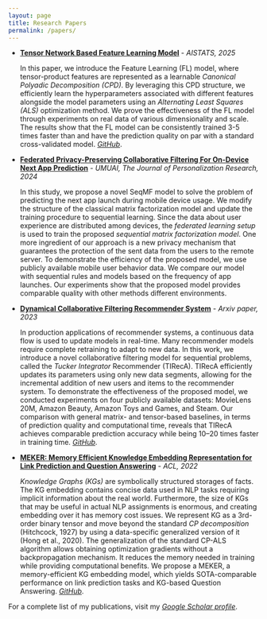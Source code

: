 ```yaml
---
layout: page
title: Research Papers
permalink: /papers/
---
```


- **[Tensor Network Based Feature Learning Model](#)** - *AISTATS, 2025*  

  In this paper, we introduce the Feature Learning (FL) model, where tensor-product features are represented as a learnable *Canonical Polyadic Decomposition (CPD)*. By leveraging this CPD structure, we efficiently learn the hyperparameters associated with different features alongside the model parameters using an *Alternating Least Squares (ALS)* optimization method. We prove the effectiveness of the FL model through experiments on real data of various dimensionality and scale. The results show that the FL model can be consistently trained 3-5 times faster than and have the prediction quality on par with a standard cross-validated model. [*GitHub*](https://github.com/AlbMLpy/TN-FL-Model).

- **[Federated Privacy-Preserving Collaborative Filtering For On-Device Next App Prediction](https://link.springer.com/article/10.1007/s11257-024-09395-0)** - *UMUAI, The Journal of Personalization Research, 2024*

  In this study, we propose a novel SeqMF model to solve the problem of predicting the next app launch during mobile device usage. We modify the structure of the classical matrix factorization model and update the training procedure to sequential learning. Since the data about user experience are distributed among devices, the *federated learning setup* is used to train the proposed *sequential matrix factorization model*. One more ingredient of our approach is a new privacy mechanism that guarantees the protection of the sent data from the users to the remote server. To demonstrate the efficiency of the proposed model, we use publicly available mobile user behavior data. We compare our model with sequential rules and models based on the frequency of app launches. Our experiments show that the proposed model provides comparable quality with other methods different environments. 

- **[Dynamical Collaborative Filtering Recommender System](https://arxiv.org/abs/2312.10064)** - *Arxiv paper, 2023*  

  In production applications of recommender systems, a continuous data flow is used to update models in real-time. Many recommender models require complete retraining to adapt to new data. In this work, we introduce a novel collaborative filtering model for sequential problems, called the *Tucker Integrator* Recommender (TIRecA). TIRecA efficiently updates its parameters using only new data segments, allowing for the incremental addition of new users and items to the recommender system.
  To demonstrate the effectiveness of the proposed model, we conducted experiments on four publicly available datasets: MovieLens 20M, Amazon Beauty, Amazon Toys and Games, and Steam. Our comparison with general matrix- and tensor-based baselines, in terms of prediction quality and computational time, reveals that TIRecA achieves comparable prediction accuracy while being 10–20 times faster in training time. [*GitHub*](https://github.com/AlbMLpy/DynamicCF).

- **[MEKER: Memory Efficient Knowledge Embedding Representation for Link Prediction and Question Answering](https://aclanthology.org/2022.acl-srw.27/)** - *ACL, 2022* 

  *Knowledge Graphs (KGs)* are symbolically structured storages of facts. The KG embedding contains concise data used in NLP tasks requiring implicit information about the
  real world. Furthermore, the size of KGs that may be useful in actual NLP assignments is enormous, and creating embedding over it has memory cost issues. We represent KG
  as a 3rd-order binary tensor and move beyond the standard *CP decomposition* (Hitchcock, 1927) by using a data-specific generalized version of it (Hong et al., 2020). The
  generalization of the standard CP-ALS algorithm allows obtaining optimization gradients without a backpropagation mechanism. It reduces the memory needed in training while providing computational benefits. We propose a MEKER, a memory-efficient KG embedding model, which yields SOTA-comparable performance on link prediction tasks and KG-based Question Answering. [*GitHub*]( https://github.com/AlbMLpy/meker).

For a complete list of my publications, visit my [*Google Scholar profile*](https://scholar.google.ru/citations?user=k3t9iugAAAAJ&hl=en).

